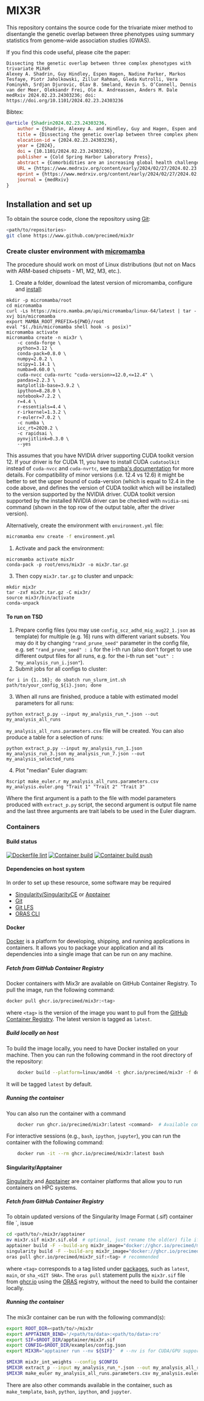 # MIX3R

This repository contains the source code for the trivariate mixer method to disentangle the genetic overlap between three phenotypes using summary statistics from genome-wide association studies (GWAS).

If you find this code useful, please cite the paper:

    Dissecting the genetic overlap between three complex phenotypes with trivariate MiXeR
    Alexey A. Shadrin, Guy Hindley, Espen Hagen, Nadine Parker, Markos Tesfaye, Piotr Jaholkowski, Zillur Rahman, Gleda Kutrolli, Vera Fominykh, Srdjan Djurovic, Olav B. Smeland, Kevin S. O’Connell, Dennis van der Meer, Oleksandr Frei, Ole A. Andreassen, Anders M. Dale
    medRxiv 2024.02.23.24303236; doi: https://doi.org/10.1101/2024.02.23.24303236

Bibtex:

```bibtex
@article {Shadrin2024.02.23.24303236,
	author = {Shadrin, Alexey A. and Hindley, Guy and Hagen, Espen and Parker, Nadine and Tesfaye, Markos and Jaholkowski, Piotr and Rahman, Zillur and Kutrolli, Gleda and Fominykh, Vera and Djurovic, Srdjan and Smeland, Olav B. and O{\textquoteright}Connell, Kevin S. and van der Meer, Dennis and Frei, Oleksandr and Andreassen, Ole A. and Dale, Anders M.},
	title = {Dissecting the genetic overlap between three complex phenotypes with trivariate MiXeR},
	elocation-id = {2024.02.23.24303236},
	year = {2024},
	doi = {10.1101/2024.02.23.24303236},
	publisher = {Cold Spring Harbor Laboratory Press},
	abstract = {Comorbidities are an increasing global health challenge. Accumulating evidence suggests overlapping genetic architectures underlying comorbid complex human traits and disorders. The bivariate causal mixture model (MiXeR) can quantify the polygenic overlap between complex phenotypes beyond global genetic correlation. Still, the pattern of genetic overlap between three distinct phenotypes, which is important to better characterize multimorbidities, has previously not been possible to quantify. Here, we present and validate the trivariate MiXeR tool, which disentangles the pattern of genetic overlap between three phenotypes using summary statistics from genome-wide association studies (GWAS). Our simulations show that the trivariate MiXeR can reliably reconstruct different patterns of genetic overlap. We further demonstrate how the tool can be used to estimate the proportions of genetic overlap between three phenotypes using real GWAS data, providing examples of complex patterns of genetic overlap between diverse human traits and diseases that could not be deduced from bivariate analyses. This contributes to a better understanding of the etiology of complex phenotypes and the nature of their relationship, which may aid in dissecting comorbidity patterns and their biological underpinnings.Availability and implementation The trivariate MiXeR tool and auxiliary scripts, including source code, documentation and examples of use are available at https://github.com/precimed/mix3rCompeting Interest StatementSrdjan Djurovic has received speaker{\textquoteright}s Honoria from Lundbeck. Anders M. Dale is a Founder of and holds equity in CorTechs Labs, Inc, and serves on its Scientific Advisory Board. He is also a member of the Scientific Advisory Board of Human Longevity, Inc. (HLI), and the Mohn Medical Imaging and Visualization Centre in Bergen, Norway. He receives funding through a research agreement with General Electric Healthcare (GEHC). The terms of these arrangements have been reviewed and approved by the University of California, San Diego in accordance with its conflict-of-interest policies. Ole A. Andreassen has received speaker fees from Lundbeck, Janssen, Otsuka, and Sunovion and is a consultant to Cortechs.ai and Precision Health AS.Funding StatementThis work was supported by the Research Council of Norway (grants: 223273, 326813, 273291, 273446, 334920, 324499, 324252, 223273, 300309 and 248778). The European Economic Area and Norway Grants (grants: EEA-RO-NO-2018-0535 and EEA-RO-NO-2018-0573). European Union{\textquoteright}s Horizon 2020 Research and Innovation Programme (grants: 847776, 801133 and 964874). National Institutes of Health: U24DA041123, U24DA055330, 5R01MH124839-02 and R01MH123724-01. South-Eastern Norway Regional Health Authority (grant 2022073). KG Jebsen Stiftelsen, The South-East Norway Regional Health Authority (grant 2022-087).Author DeclarationsI confirm all relevant ethical guidelines have been followed, and any necessary IRB and/or ethics committee approvals have been obtained.YesThe details of the IRB/oversight body that provided approval or exemption for the research described are given below:The individual-level genotyping data for the current study were obtained from UK Biobank under accession number 27412. All researchers who wish to access this resource must register with UK Biobank by completing the registration form in the Access Management System. GWAS summary statistics data used in this study are publicly available and corresponding links are provided in the manuscript.I confirm that all necessary patient/participant consent has been obtained and the appropriate institutional forms have been archived, and that any patient/participant/sample identifiers included were not known to anyone (e.g., hospital staff, patients or participants themselves) outside the research group so cannot be used to identify individuals.YesI understand that all clinical trials and any other prospective interventional studies must be registered with an ICMJE-approved registry, such as ClinicalTrials.gov. I confirm that any such study reported in the manuscript has been registered and the trial registration ID is provided (note: if posting a prospective study registered retrospectively, please provide a statement in the trial ID field explaining why the study was not registered in advance).YesI have followed all appropriate research reporting guidelines, such as any relevant EQUATOR Network research reporting checklist(s) and other pertinent material, if applicable.YesAll data produced in the present work are contained in the manuscript. https://github.com/precimed/mix3r},
	URL = {https://www.medrxiv.org/content/early/2024/02/27/2024.02.23.24303236},
	eprint = {https://www.medrxiv.org/content/early/2024/02/27/2024.02.23.24303236.full.pdf},
	journal = {medRxiv}
}
```

## Installation and set up

To obtain the source code, clone the repository using [Git](https://git-scm.com/):

```bash
<path/to/repositories>
git clone https://www.github.com/precimed/mix3r
```

### Create cluster environment with [micromamba](https://mamba.readthedocs.io/en/latest/user_guide/micromamba.html)

The procedure should work on most of Linux distributions (but not on Macs with ARM-based chipsets - M1, M2, M3, etc.).

1. Create a folder, download the latest version of micromamba, configure and [install](https://mamba.readthedocs.io/en/latest/installation.html):

```
mkdir -p micromamba/root
cd micromamba
curl -Ls https://micro.mamba.pm/api/micromamba/linux-64/latest | tar -xvj bin/micromamba
export MAMBA_ROOT_PREFIX=${PWD}/root
eval "$(./bin/micromamba shell hook -s posix)"
micromamba activate
micromamba create -n mix3r \
    -c conda-forge \
    python=3.12 \
    conda-pack=0.8.0 \
    numpy=2.0.2 \
    scipy=1.14.1 \
    numba=0.60.0 \
    cuda-nvcc cuda-nvrtc "cuda-version>=12.0,<=12.4" \
    pandas=2.2.3 \
    matplotlib-base=3.9.2 \
    ipython=8.28.0 \
    notebook=7.2.2 \
    r=4.4 \
    r-essentials=4.4 \
    r-irkernel=1.3.2 \
    r-eulerr=7.0.2 \
    -c numba \
    icc_rt=2020.2 \
    -c rapidsai \
    pynvjitlink=0.3.0 \
    --yes
```
This assumes that you have NVIDIA driver supporting CUDA toolkit version 12. If your driver is for CUDA 11, you have to install CUDA `cudatoolkit` instead of `cuda-nvcc` and `cuda-nvrtc`, see [numba's documentation](https://numba.readthedocs.io/en/stable/cuda/overview.html#software) for more details. For compatibility of minor versions (i.e. 12.4 vs 12.6) it might be better to set the upper bound of cuda-version (which is equal to 12.4 in the code above, and defines the version of CUDA toolkit which will be installed) to the version supported by the NVIDIA driver. CUDA toolkit version supported by the installed NVIDIA driver can be checked with `nvidia-smi` command (shown in the top row of the output table, after the driver version).

Alternatively, create the environment with `environment.yml` file:

```bash
micromamba env create -f environment.yml
```

1. Activate and pack the environment:

```
micromamba activate mix3r
conda-pack -p root/envs/mix3r -o mix3r.tar.gz
```

3. Then copy `mix3r.tar.gz` to cluster and unpack:

```
mkdir mix3r
tar -zxf mix3r.tar.gz -C mix3r/
source mix3r/bin/activate
conda-unpack
```

#### To run on TSD

1. Prepare config files (you may use `config_scz_adhd_mig_aug22_1.json` as template) for multiple (e.g. 16) runs with different variant subsets. You may do it by changing `"rand_prune_seed"` parameter in the config file, e.g. set `"rand_prune_seed" : i` for the i-th run (also don't forget to use different output files for all runs, e.g. for the i-th run set `"out" : "my_analysis_run_i.json"`).
2. Submit jobs for all configs to cluster:

```
for i in {1..16}; do sbatch run_slurm_int.sh path/to/your_config_${i}.json; done
```

3. When all runs are finished, produce a table with estimated model parameters for all runs:

```
python extract_p.py --input my_analysis_run_*.json --out my_analysis_all_runs
```

`my_analysis_all_runs.parameters.csv` file will be created.
You can also produce a table for a selection of runs:

```
python extract_p.py --input my_analysis_run_1.json my_analysis_run_3.json my_analysis_run_7.json --out my_analysis_selected_runs
```

4. Plot "median" Euler diagram:

```
Rscript make_euler.r my_analysis_all_runs.parameters.csv my_analysis.euler.png "Trait 1" "Trait 2" "Trait 3"  
```

Where the first argument is a path to the file with model parameters produced with `extract_p.py` script, the second argument is output file name and the last three arguments are trait labels to be used in the Euler diagram.

### Containers

#### Build status

[![Dockerfile lint](https://github.com/precimed/mix3r/actions/workflows/docker.yml/badge.svg)](https://github.com/precimed/mix3r/actions/workflows/docker.yml)
[![Container build](https://github.com/precimed/mix3r/actions/workflows/container_build.yml/badge.svg)](https://github.com/precimed/mix3r/actions/workflows/container_build.yml)
[![Container build push](https://github.com/precimed/mix3r/actions/workflows/container_build_push.yml/badge.svg)](https://github.com/precimed/mix3r/actions/workflows/container_build_push.yml)

#### Dependencies on host system

In order to set up these resource, some software may be required

- [Singularity/SingularityCE](https://sylabs.io/singularity/) or [Apptainer](https://apptainer.org)
- [Git](https://git-scm.com/)
- [Git LFS](https://git-lfs.com)
- [ORAS CLI](https://oras.land)

#### Docker

[Docker](https://www.docker.com/) is a platform for developing, shipping, and running applications in containers.
It allows you to package your application and all its dependencies into a single image that can be run on any machine.

##### Fetch from GitHub Container Registry

Docker containers with Mix3r are available on GitHub Container Registry. To pull the image, run the following command:

```bash
docker pull ghcr.io/precimed/mix3r:<tag>
```

where `<tag>` is the version of the image you want to pull from the [GitHub Container Registry](https://github.com/precimed/mix3r/pkgs/container/mix3r). The latest version is tagged as `latest`.

##### Build locally on host

To build the image locally, you need to have Docker installed on your machine. Then you can run the following command in the root directory of the repository:

```bash
    docker build --platform=linux/amd64 -t ghcr.io/precimed/mix3r -f docker/Dockerfile .
```

It will be tagged `latest` by default.

##### Running the container

You can also run the container with a command

```bash
    docker run ghcr.io/precimed/mix3r:latest <command>  # Available commands are: mix3r_int_weights, extract_p, make_template, make_euler, bash, python, ipython, jupyter
```

For interactive sessions (e.g., `bash`, `ipython`, `jupyter`), you can run the container with the following command:

```bash
    docker run -it --rm ghcr.io/precimed/mix3r:latest bash
```

#### Singularity/Apptainer

[Singularity](https://sylabs.io/singularity/) and [Apptainer](https://apptainer.org) are container platforms that allow you to run containers on HPC systems.

##### Fetch from GitHub Container Registry

To obtain updated versions of the Singularity Image Format (.sif) container file `, issue

```bash
cd <path/to/>/mix3r/apptainer
mv mix3r.sif mix3r.sif.old  # optional, just rename the old(er) file if present
apptainer build -F --build-arg mix3r_image="docker://ghcr.io/precimed/mix3r:<tag>" mix3r.sif mix3r.def  # or
singularity build -F --build-arg mix3r_image="docker://ghcr.io/precimed/mix3r:<tag>" mix3r.sif mix3r.def # or 
oras pull ghcr.io/precimed/mix3r_sif:<tag> # recommended
```

where `<tag>` corresponds to a tag listed under [packages](https://github.com/precimed/mix3r/pkgs/container/mix3r_sif),
such as `latest`, `main`, or `sha_<GIT SHA>`. 
The `oras pull` statement pulls the `mix3r.sif` file from [ghcr.io](https://github.com/precimed/mix3r/pkgs/container/mix3r_sif) using the [ORAS](https://oras.land) registry, without the need to build the container locally.

##### Running the container

The mix3r container can be run with the following command(s):

```bash
export ROOT_DIR=<path/to/>/mix3r
export APPTAINER_BIND='/<path/to/data>:<path/to/data>:ro'
export SIF=$ROOT_DIR/apptainer/mix3r.sif
export CONFIG=$ROOT_DIR/examples/config.json
export MIX3R="apptainer run --nv ${SIF}"  # --nv is for CUDA/GPU support

$MIX3R mix3r_int_weights --config $CONFIG
$MIX3R extract_p --input my_analysis_run_*.json --out my_analysis_all_runs
$MIX3R make_euler my_analysis_all_runs.parameters.csv my_analysis.euler.png "Trait 1" "Trait 2" "Trait 3"
```

There are also other commands available in the container, such as `make_template`, `bash`, `python`, `ipython`, and `jupyter`.
